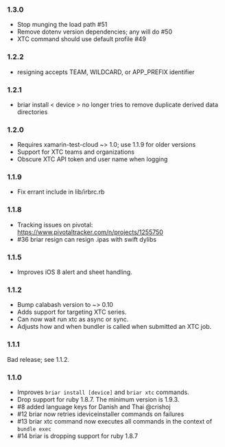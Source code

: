 ### 1.3.0

* Stop munging the load path #51
* Remove dotenv version dependencies; any will do #50
* XTC command should use default profile #49

### 1.2.2

* resigning accepts TEAM, WILDCARD, or APP\_PREFIX identifier

### 1.2.1

* briar install < device > no longer tries to remove duplicate derived data directories

### 1.2.0

* Requires xamarin-test-cloud ~> 1.0; use 1.1.9 for older versions
* Support for XTC teams and organizations
* Obscure XTC API token and user name when logging

### 1.1.9

* Fix errant include in lib/irbrc.rb

### 1.1.8

* Tracking issues on pivotal: https://www.pivotaltracker.com/n/projects/1255750
* #36 briar resign can resign .ipas with swift dylibs

### 1.1.5

* Improves iOS 8 alert and sheet handling.

### 1.1.2

* Bump calabash version to ~> 0.10
* Adds support for targeting XTC series.
* Can now wait run xtc as async or sync.
* Adjusts how and when bundler is called when submitted an XTC job.

### 1.1.1

Bad release; see 1.1.2.

### 1.1.0

* Improves `briar install [device]` and `briar xtc` commands.
* Drop support for ruby 1.8.7.  The minimum version is 1.9.3.
* #8 added language keys for Danish and Thai @crishoj
* #12 briar now retries ideviceinstaller commands on failures
* #13 briar xtc command now executes all commands in the context of `bundle exec`
* #14 briar is dropping support for ruby 1.8.7

